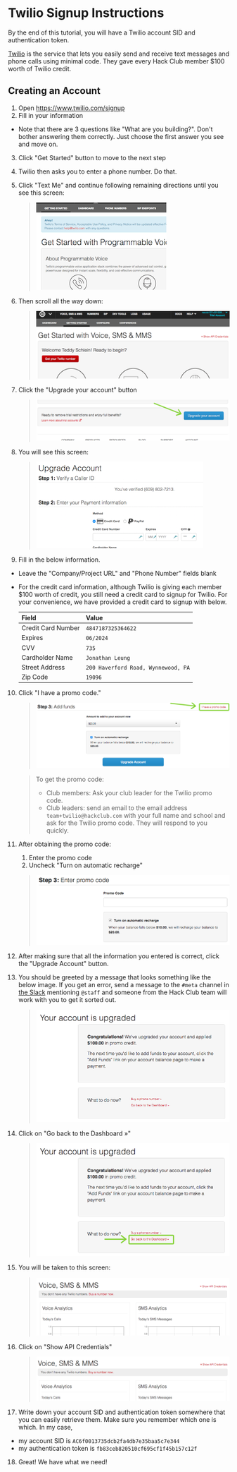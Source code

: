 # Twilio Signup Instructions

By the end of this tutorial, you will have a Twilio account SID and
authentication token.

[Twilio](https://twilio.com) is the service that lets you easily send and
receive text messages and phone calls using minimal code. They gave every Hack
Club member $100 worth of Twilio credit.

## Creating an Account

1. Open https://www.twilio.com/signup
2. Fill in your information
  - Note that there are 3 questions like "What are you building?". Don't bother
    answering them correctly. Just choose the first answer you see and move on.
3. Click "Get Started" button to move to the next step
4. Twilio then asks you to enter a phone number. Do that.
5. Click "Text Me" and continue following remaining directions until you see
   this screen:

   > ![](img/finish_verification_screen.png)

6. Then scroll all the way down:

   > ![](img/scroll_down.gif)

7. Click the "Upgrade your account" button

   > ![](img/upgrade_account.png)

8. You will see this screen:

   > ![](img/upgrade_your_account.png)

9. Fill in the below information.
  - Leave the "Company/Project URL" and "Phone Number" fields blank
  - For the credit card information, although Twilio is giving each member
    $100 worth of credit, you still need a credit card to signup for Twilio.
    For your convenience, we have provided a credit card to signup with below.

    | Field              | Value                               |
    |--------------------|-------------------------------------|
    | Credit Card Number | `4847187325364622`                  |
    | Expires            | `06/2024`                           |
    | CVV                | `735`                               |
    | Cardholder Name    | `Jonathan Leung`                    |
    | Street Address     | `200 Haverford Road, Wynnewood, PA` |
    | Zip Code           | `19096`                             |

10. Click "I have a promo code."

    > ![](img/i_have_a_promo_code.png)

    > To get the promo code:
    >  - Club members: Ask your club leader for the Twilio promo code.
    >  - Club leaders: send an email to the email address
    >    `team+twilio@hackclub.com` with your full name and school and ask for
    >    the Twilio promo code. They will respond to you quickly.

11. After obtaining the promo code:
    1. Enter the promo code
    2. Uncheck "Turn on automatic recharge"

      > ![](img/enter_promo_code.gif)

12. After making sure that all the information you entered is correct, click the
    "Upgrade Account" button.

13. You should be greeted by a message that looks something like the below
    image. If you get an error, send a message to the `#meta` channel in
    [the Slack](../../../SLACK.md) mentioning `@staff` and someone from the Hack
    Club team will work with you to get it sorted out.

    > ![](img/congrats.png)

14. Click on "Go back to the Dashboard »"

    > ![](img/go_back_to_dashboard.png)

15. You will be taken to this screen:

    > ![](img/dashboard.png)

16. Click on "Show API Credentials"

    > ![](img/show_api_credentials.gif)

17. Write down your account SID and authentication token somewhere that you can
easily retrieve them. Make sure you remember which one is which. In my case,
  - my account SID is `AC6f0013735dcb2fa4db7e35baa5c7e344`
  - my authentication token is `fb83ceb820510cf695cf1f45b157c12f`

18. Great! We have what we need!
